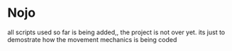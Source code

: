# Nojo

all scripts used so far is being added,, the project is not over yet. its just to demostrate how the movement mechanics is being coded

